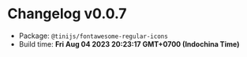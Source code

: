 # Changelog v0.0.7

- Package: `@tinijs/fontawesome-regular-icons`
- Build time: **Fri Aug 04 2023 20:23:17 GMT+0700 (Indochina Time)**

